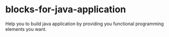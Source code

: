 # blocks-for-java-application
Help you to build java application by providing you functional programming elements you want.

